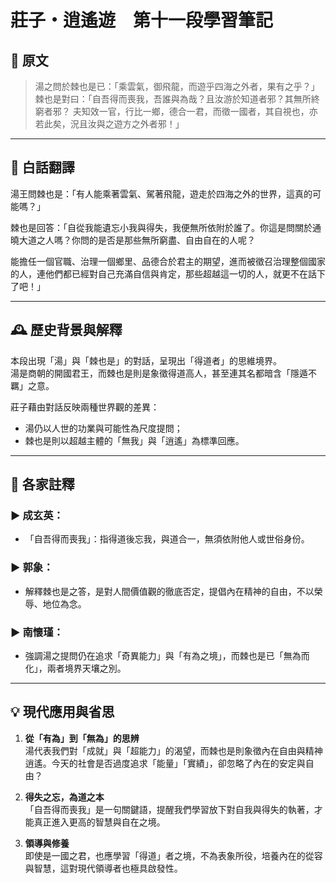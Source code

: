 # 莊子・逍遙遊　第十一段學習筆記

## 📜 原文

> 湯之問於棘也是已：「乘雲氣，御飛龍，而遊乎四海之外者，果有之乎？」
> 棘也是對曰：「自吾得而喪我，吾誰與為哉？且汝游於知道者邪？其無所終窮者邪？
> 夫知效一官，行比一鄉，德合一君，而徵一國者，其自視也，亦若此矣，況且汝與之遊方之外者邪！」

---

## 💬 白話翻譯

湯王問棘也是：「有人能乘著雲氣、駕著飛龍，遊走於四海之外的世界，這真的可能嗎？」

棘也是回答：「自從我能遺忘小我與得失，我便無所依附於誰了。你這是問關於通曉大道之人嗎？你問的是否是那些無所窮盡、自由自在的人呢？

能擔任一個官職、治理一個鄉里、品德合於君主的期望，進而被徵召治理整個國家的人，連他們都已經對自己充滿自信與肯定，那些超越這一切的人，就更不在話下了吧！」

---

## 🕰️ 歷史背景與解釋

本段出現「湯」與「棘也是」的對話，呈現出「得道者」的思維境界。  
湯是商朝的開國君王，而棘也是則是象徵得道高人，甚至連其名都暗含「隱遁不羈」之意。  

莊子藉由對話反映兩種世界觀的差異：
- 湯仍以人世的功業與可能性為尺度提問；
- 棘也是則以超越主體的「無我」與「逍遙」為標準回應。

---

## 🧐 各家註釋

### ▶ 成玄英：
- 「自吾得而喪我」：指得道後忘我，與道合一，無須依附他人或世俗身份。

### ▶ 郭象：
- 解釋棘也是之答，是對人間價值觀的徹底否定，提倡內在精神的自由，不以榮辱、地位為念。

### ▶ 南懷瑾：
- 強調湯之提問仍在追求「奇異能力」與「有為之境」，而棘也是已「無為而化」，兩者境界天壤之別。

---

## 💡 現代應用與省思

1. **從「有為」到「無為」的思辨**  
   湯代表我們對「成就」與「超能力」的渴望，而棘也是則象徵內在自由與精神逍遙。今天的社會是否過度追求「能量」「實績」，卻忽略了內在的安定與自由？

2. **得失之忘，為道之本**  
   「自吾得而喪我」是一句關鍵語，提醒我們學習放下對自我與得失的執著，才能真正進入更高的智慧與自在之境。

3. **領導與修養**  
   即使是一國之君，也應學習「得道」者之境，不為表象所役，培養內在的從容與智慧，這對現代領導者也極具啟發性。

